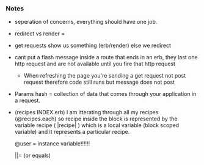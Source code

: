 ### Notes
- seperation of concerns, everything should have one job.
- redirect vs render =  

- get requests show us something (erb/render) else we redirect

- cant put a flash message inside a route that ends in an erb, they last one http request and are not available until you fire that http request 
  - When refreshing the page you're sending a get request not post request therefore code still runs but message does not post
 
- Params hash = collection of data that comes through your application in a request.

- (recipes INDEX.erb) I am itterating through all my recipes (@recipes.each) so recipe inside the block 
  is represented by the variable recipe ( |recipe| ) which is a local variable (block scoped variable) and it represents a particular recipe.

  @user = instance variable!!!!!!

  ||= (or equals)